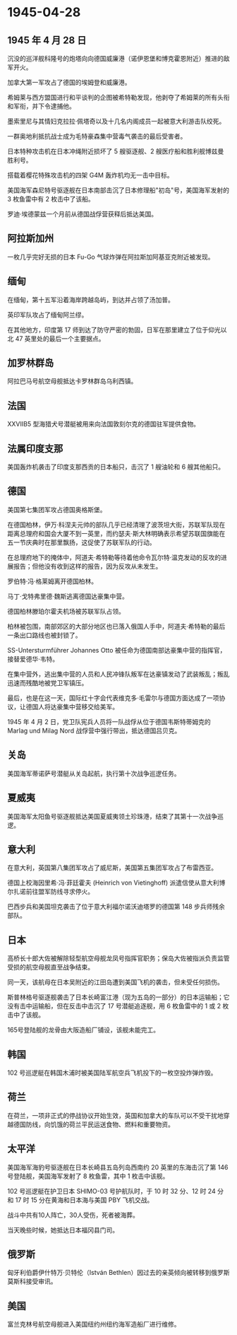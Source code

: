 # 1945-04-28

## 1945 年 4 月 28 日

沉没的巡洋舰科隆号的炮塔向向德国威廉港（诺伊恩堡和博克霍恩附近）推进的敌军开火。

加拿大第一军攻占了德国的埃姆登和威廉港。

希姆莱与西方盟国进行和平谈判的企图被希特勒发现，他剥夺了希姆莱的所有头衔和军衔，并下令逮捕他。

墨索里尼与其情妇克拉拉·佩塔奇以及十几名内阁成员一起被意大利游击队绞死。

一群奥地利抵抗战士成为毛特豪森集中营毒气袭击的最后受害者。

日本特种攻击机在日本冲绳附近损坏了 5 艘驱逐舰、2
艘医疗船和胜利舰博兹曼胜利号。

搭载着樱花特殊攻击机的四架 G4M 轰炸机均无一击中目标。

美国海军森尼特号驱逐舰在日本南部击沉了日本修理船"初岛"号，美国海军发射的
3 枚鱼雷中有 2 枚击中了该船。

罗迪·埃德蒙兹一个月前从德国战俘营获释后抵达美国。

## 阿拉斯加州

一枚几乎完好无损的日本 Fu-Go 气球炸弹在阿拉斯加阿基亚克附近被发现。

## 缅甸

在缅甸，第十五军沿着海岸跨越岛屿，到达并占领了汤加普。

英印军队攻占了缅甸阿兰缪。

在其他地方，印度第 17
师到达了防守严密的勃固，日军在那里建立了位于仰光以北 47
英里处的最后一个主要据点。

## 加罗林群岛

阿拉巴马号航空母舰抵达卡罗林群岛乌利西镇。

## 法国

XXVIIB5 型海猎犬号潜艇被用来向法国敦刻尔克的德国驻军提供食物。

## 法属印度支那

美国轰炸机袭击了印度支那西贡的日本船只，击沉了 1 艘油轮和 6 艘其他船只。

## 德国

美国第七集团军攻占德国奥格斯堡。

在德国柏林，伊万·科涅夫元帅的部队几乎已经清理了波茨坦大街，苏联军队现在距离总理府和国会大厦不到一英里，而约瑟夫·斯大林明确表示希望苏联国旗能在五一节庆典时在那里飘扬，这促使了苏联军队的行动。

在总理府地下的掩体中，阿道夫·希特勒等待着他命令瓦尔特·温克发动的反攻的进展报告；但他没有收到这样的报告，因为反攻从未发生。

罗伯特·冯·格莱姆离开德国柏林。

马丁·戈特弗里德·魏斯逃离德国达豪集中营。

德国柏林滕珀尔霍夫机场被苏联军队占领。

柏林被包围，南部郊区的大部分地区也已落入俄国人手中，阿道夫·希特勒的最后一条出口路线也被封锁了。

SS-Untersturmführer Johannes Otto
被任命为德国南部达豪集中营的指挥官，接替爱德华·韦特。

在集中营外，逃出集中营的人员和人民冲锋队叛军在达豪镇发动了武装叛乱；叛乱迅速而残酷地被党卫军镇压。

最后，也是在这一天，国际红十字会代表维克多·毛雷尔与德国方面达成了一项协议，让德国人将达豪集中营移交给美军。

1945 年 4 月 2 日，党卫队宪兵人员将一队战俘从位于德国韦斯特蒂姆克的
Marlag und Milag Nord 战俘营中强行带出，抵达德国吕贝克。

## 关岛

美国海军蒂诺萨号潜艇从关岛起航，执行第十次战争巡逻任务。

## 夏威夷

美国海军太阳鱼号驱逐舰抵达美国夏威夷领土珍珠港，结束了其第十一次战争巡逻。

## 意大利

在意大利，英国第八集团军攻占了威尼斯，美国第五集团军攻占了布雷西亚。

德国上校海因里希·冯·菲廷霍夫 (Heinrich von Vietinghoff)
派遣信使从意大利博尔扎诺前往盟军防线寻求停火。

巴西步兵和美国坦克袭击了位于意大利福尔诺沃迪塔罗的德国第 148
步兵师残余部队。

## 日本

高桥长十郎大佐被解除轻型航空母舰龙凤号指挥官职务；保岛大佐被指派负责监管受损的航空母舰直至战争结束。

同一天，该航母在日本吴附近的江田岛遭到美国飞机的袭击，但未受任何损伤。

斯普林格号驱逐舰袭击了日本长崎富江港（现为五岛的一部分）的日本运输船；它没有击中运输船，但在反击中击沉了
17 号潜艇追逐舰，用 6 枚鱼雷中的 1 或 2 枚击中了该舰。

165号登陆舰的龙骨由大阪造船厂铺设，该舰未能完工。

## 韩国

102 号巡逻艇在韩国木浦时被美国陆军航空兵飞机投下的一枚空投炸弹炸毁。

## 荷兰

在荷兰，一项非正式的停战协议开始生效，英国和加拿大的车队可以不受干扰地穿越德国防线，向饥饿的荷兰平民运送食物、燃料和重要物资。

## 太平洋

美国海军海豹号驱逐舰在日本长崎县五岛列岛西南约 20 英里的东海击沉了第 146
号登陆舰，美国海军发射了 8 枚鱼雷，其中 1 枚击中该舰。

102 号巡逻艇在护卫日本 SHIMO-03 号护航队时，于 10 时 32 分、12 时 24
分和 17 时 15 分在黄海和日本海与美国 PBY 飞机交战。

战斗中共有10人阵亡，30人受伤，死者被海葬。

当天晚些时候，她抵达日本福冈县门司。

## 俄罗斯

匈牙利伯爵伊什特万·贝特伦（István
Bethlen）因过去的亲英倾向被转移到俄罗斯莫斯科接受审讯。

## 美国

富兰克林号航空母舰进入美国纽约州纽约海军造船厂进行维修。


